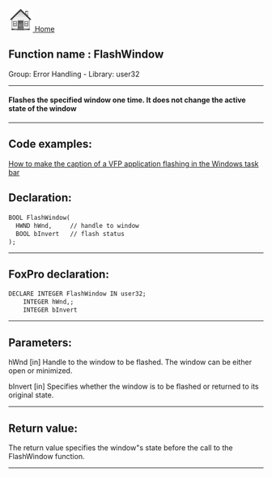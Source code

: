 [<img src="../../images/home.png"> Home ](https://github.com/VFPX/Win32API)  

## Function name : FlashWindow
Group: Error Handling - Library: user32    
***  


#### Flashes the specified window one time. It does not change the active state of the window
***  


## Code examples:
[How to make the caption of a VFP application flashing in the Windows task bar](../../samples/sample_228.md)  

## Declaration:
```foxpro  
BOOL FlashWindow(
  HWND hWnd,     // handle to window
  BOOL bInvert   // flash status
);  
```  
***  


## FoxPro declaration:
```foxpro  
DECLARE INTEGER FlashWindow IN user32;
	INTEGER hWnd,;
	INTEGER bInvert  
```  
***  


## Parameters:
hWnd 
[in] Handle to the window to be flashed. The window can be either open or minimized. 

bInvert 
[in] Specifies whether the window is to be flashed or returned to its original state.   
***  


## Return value:
The return value specifies the window"s state before the call to the FlashWindow function.   
***  

